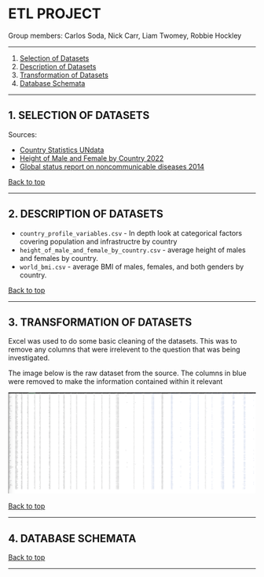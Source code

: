 # ETL PROJECT

Group members: Carlos Soda, Nick Carr, Liam Twomey, Robbie Hockley

---
1. [Selection of Datasets](#selection-of-datasets)
2. [Description of Datasets](#description-of-datasets)
3. [Transformation of Datasets](#transformation-of-datasets)
4. [Database Schemata](#database-schemata)

---
## 1. SELECTION OF DATASETS

Sources:  
*  [Country Statistics UNdata](https://www.kaggle.com/datasets/sudalairajkumar/undata-country-profiles)  
* [Height of Male and Female by Country 2022](https://www.kaggle.com/datasets/majyhain/height-of-male-and-female-by-country-2022)  
* [Global status report on noncommunicable diseases 2014](https://www.who.int/publications/i/item/9789241564854)  

[Back to top](#etl-project)

---
## 2. DESCRIPTION OF DATASETS

* `country_profile_variables.csv` - In depth look at categorical factors covering population and infrastructre by country
* `height_of_male_and_female_by_country.csv` - average height of males and females by country.
* `world_bmi.csv` - average BMI of males, females, and both genders by country.

[Back to top](#etl-project)

---
## 3. TRANSFORMATION OF DATASETS

Excel was used to do some basic cleaning of the datasets. This was to remove any columns that were irrelevent to the question that was being investigated.

The image below is the raw dataset from the source. The columns in blue were removed to make the information contained within it relevant

![Image](images/country_profile_variables_before.png)


[Back to top](#etl-project)

---
## 4. DATABASE SCHEMATA

[Back to top](#etl-project)

---
